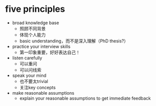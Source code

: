# five principles
- broad knowledge base
  - 照顾不同背景
  - 体现个人能力
  - basic understanding，而不是深入理解（PhD thesis?）
- practice your interview skills
  - 第一印象重要，好好表达自己！
- listen carefully
  - 可以重问
  - 可以问线索
- speak your mind
  - 也不要太trivial
  - 关注key concepts
- make reasonable assumptions
  - explain your reasonable assumptions to get immediate feedback